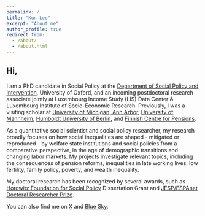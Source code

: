 ```yaml
---
permalink: /
title: "Kun Lee"
excerpt: "About me"
author_profile: true
redirect_from: 
  - /about/
  - /about.html
---
```



## Hi,

I am a PhD candidate in Social Policy at the [Department of Social Policy and Intervention](https://www.spi.ox.ac.uk/people/kun-lee), University of Oxford, and an incoming postdoctoral research associate jointly at Luxembourg Income Study (LIS) Data Center & Luxembourg Institute of Socio-Economic Research. Previously, I was a visiting scholar at [University of Michigan, Ann Arbor](https://inequality.umich.edu/visiting-scholar-kun-lee/), [University of Mannheim](https://www.sowi.uni-mannheim.de/en/ebbinghaus/team/), [Humboldt University of Berlin](https://www.sowi.hu-berlin.de/en/dynamics), and [Finnish Centre for Pensions](https://www.etk.fi/en/research-statistics-and-projections/research/research-cooperation/). 

As a quantitative social scientist and social policy researcher, my research broadly focuses on how social inequalities are shaped - mitigated or reproduced - by welfare state institutions and social policies from a comparative perspective, in the age of demographic transitions and changing labor markets. My projects investigate relevant topics, including the consequences of pension reforms, inequalities in late working lives, low fertility, family policy, poverty, and wealth inequality.

My doctoral research has been recognized by several awards, such as [Horowitz Foundation for Social Policy](https://www.horowitz-foundation.org/copy-of-2022) Dissertation Grant and [JESP/ESPAnet Doctoral Researcher Prize](https://espanet.org/doctoral-researcher-prize/).

You can also find me on [X](https://x.com/KunLeeSoPol) and [Blue Sky](https://bsky.app/profile/kunlee.bsky.social).